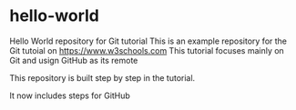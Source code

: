 # hello-world
Hello World repository for Git tutorial
This is an example repository for the Git tutoial on https://www.w3schools.com
This tutorial focuses mainly on Git and usign GitHub as its remote

This repository is built step by step in the tutorial.

It now includes steps for GitHub
